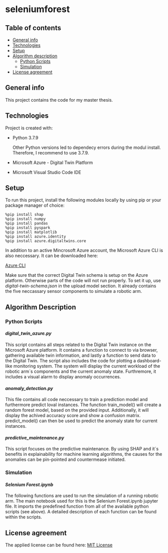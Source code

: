 # seleniumforest



## Table of contents
* [General info](#general-info)
* [Technologies](#technologies)
* [Setup](#setup)
* [Algorithm description](#algorithm-description)
	* [Python Scripts](#python-scripts)
   	* [Simulation](#simulation)
* [License agreement](#license-agreement)

## General info
This project contains the code for my master thesis. 
	
## Technologies
Project is created with:
* Python 3.7.9

  Other Python versions led to dependecy errors during the modul install. Therefore, I recommend to use 3.7.9.

* Microsoft Azure - Digital Twin Platform

* Microsoft Visual Studio Code IDE

	
## Setup
To run this project, install the following modules locally by using pip or your package manager of choice:

```
%pip install shap
%pip install numpy
%pip install pandas
%pip install pyspark
%pip install matplotlib
%pip install azure.identity
%pip install azure.digitaltwins.core
```

In addition to an active Mincrosoft Azure account, the Microsoft Azure CLI is also neccessary. It can be downloaded here:

[Azure CLI](https://ojuliuscoder.medium.com/installing-and-using-azure-cli-in-visual-studio-code-a382d2b09bfa)

Make sure that the correct Digital Twin schema is setup on the Azure platform. Otherwise parts of the code will not run properly. To set it up, use _digital-twin-schema.json_ in the upload model section. It already contains the five neccassary sensor components to simulate a robotic arm.

## Algorithm Description

### Python Scripts

#### _digital_twin_azure.py_
This script contains all steps related to the Digital Twin instance on the Microsoft Azure platform. It contains a function to connect to via browser, gathering available twin information, and lastly a function to send data to the Digital Twin. The script also includes the code for plotting a dashboard-like monitoring system. The system will display the current workload of the robotic arm´s components and the current anomaly state. Furthremore, it includes a visual alarm to display anomaly occurrences. 

#### _anomaly_detection.py_
This file contains all code neccessary to train a prediction model and furthermore predict loval instances. The function train_model() will create a random forest model, based on the provided input. Additionally, it will display the achived accuracy score and show a confusion matrix. predict_model() can then be used to predict the anomaly state for current instances. 

#### _predictive_maintenance.py_
This script focuses on the predictive maintenance. By using SHAP and it´s benefits in explainability for machine learning algorithms, the causes for the anomalies can be pin-pointed and countermease initiated. 


### Simulation
#### _Selenium Forest.ipynb_
The following functions are used to run the simulation of a running robotic arm. The main notebook used for this is the Selenium Forest.ipynb jupyter file. It imports the predefined function from all of the available python scripts (see above). A detailed description of each function can be found within the scripts.


## License agreement
The applied license can be found here:
[MIT License](https://github.com/h1548782/seleniumforest/blob/main/MIT-LICENSE.txt)
